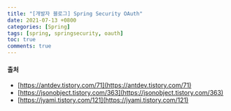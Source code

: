 ```yaml
---
title: "[개발자 블로그] Spring Security OAuth"
date: 2021-07-13 +0800
categories: [Spring]
tags: [spring, springsecurity, oauth]
toc: true
comments: true
---
```


#### 출처
- [https://antdev.tistory.com/71](https://antdev.tistory.com/71)
- [https://jsonobject.tistory.com/363](https://jsonobject.tistory.com/363)
- [https://jyami.tistory.com/121](https://jyami.tistory.com/121)
